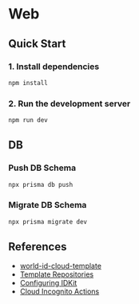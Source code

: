 # Web

## Quick Start

### 1. Install dependencies

```bash
npm install
```

### 2. Run the development server

```bash
npm run dev
```

## DB

### Push DB Schema

```bash
npx prisma db push
```

### Migrate DB Schema

```bash
npx prisma migrate dev
```

## References

- [world-id-cloud-template](https://github.com/worldcoin/world-id-cloud-template/tree/main)
- [Template Repositories](https://docs.worldcoin.org/quick-start/templates)
- [Configuring IDKit](https://docs.worldcoin.org/quick-start/configuration)
- [Cloud Incognito Actions](https://docs.worldcoin.org/id/cloud)

